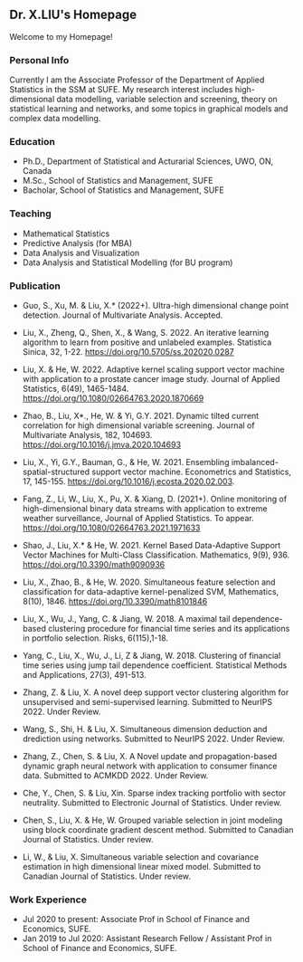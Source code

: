 ## Dr. X.LIU's Homepage

Welcome to my Homepage!


### Personal Info
Currently I am the Associate Professor of the Department of Applied Statistics in the SSM at SUFE. My research interest includes high-dimensional data modelling, variable selection and screening, theory on statistical learning and networks, and some topics in graphical models and complex data modelling.

### Education

- Ph.D., Department of Statistical and Acturarial Sciences, UWO, ON, Canada
- M.Sc., School of Statistics and Management, SUFE
- Bacholar, School of Statistics and Management, SUFE

### Teaching

- Mathematical Statistics
- Predictive Analysis (for MBA)
- Data Analysis and Visualization
- Data Analysis and Statistical Modelling (for BU program)

### Publication
- Guo, S., Xu, M. & Liu, X.* (2022+). Ultra-high dimensional change point detection. Journal of Multivariate Analysis. Accepted.
- Liu, X., Zheng, Q., Shen, X., & Wang, S. 2022. An iterative learning algorithm to learn from positive and unlabeled examples. Statistica Sinica, 32, 1-22. https://doi.org/10.5705/ss.202020.0287
- Liu, X. & He, W. 2022. Adaptive kernel scaling support vector machine with application to a prostate cancer image study. Journal of Applied Statistics, 6(49), 1465-1484. https://doi.org/10.1080/02664763.2020.1870669 
- Zhao, B., Liu, X*., He, W. & Yi, G.Y. 2021. Dynamic tilted current correlation for high dimensional variable screening. Journal of Multivariate Analysis, 182, 104693. https://doi.org/10.1016/j.jmva.2020.104693
- Liu, X., Yi, G.Y., Bauman, G., & He, W. 2021. Ensembling imbalanced-spatial-structured support vector machine. Econometrics and Statistics, 17, 145-155. https://doi.org/10.1016/j.ecosta.2020.02.003.
- Fang, Z., Li, W., Liu, X., Pu, X. & Xiang, D. (2021+). Online monitoring of high-dimensional binary data streams with application to extreme weather surveillance, Journal of Applied Statistics. To appear. https://doi.org/10.1080/02664763.2021.1971633
- Shao, J., Liu, X.* & He, W. 2021. Kernel Based Data-Adaptive Support Vector Machines for Multi-Class Classification. Mathematics, 9(9), 936. https://doi.org/10.3390/math9090936
- Liu, X., Zhao, B., & He, W. 2020.  Simultaneous feature selection and classification for data-adaptive kernel-penalized SVM, Mathematics, 8(10), 1846. https://doi.org/10.3390/math8101846
- Liu, X., Wu, J., Yang, C. & Jiang, W. 2018. A maximal tail dependence-based clustering procedure for financial time series and its applications in portfolio selection. Risks, 6(115),1-18. 
- Yang, C., Liu, X., Wu, J., Li, Z & Jiang, W. 2018. Clustering of financial time series using jump tail dependence coefficient. Statistical Methods and Applications, 27(3), 491-513.

- Zhang, Z. & Liu, X. A novel deep support vector clustering algorithm for unsupervised and semi-supervised learning. Submitted to NeurIPS 2022. Under Review. 
- Wang, S., Shi, H. & Liu, X. Simultaneous dimension deduction and drediction using networks. Submitted to NeurIPS 2022. Under Review. 
- Zhang, Z., Chen, S. & Liu, X. A Novel update and propagation-based dynamic graph neural network with application to consumer finance data. Submitted to ACMKDD 2022. Under Review. 
- Che, Y., Chen, S. & Liu, Xin. Sparse index tracking portfolio with sector neutrality.
Submitted to Electronic Journal of Statistics. Under review.
- Chen, S., Liu, X. & He, W. Grouped variable selection in joint modeling using block coordinate gradient descent method. Submitted to Canadian Journal of Statistics. Under review.
- Li, W., & Liu, X. Simultaneous variable selection and covariance estimation in high dimensional linear mixed model. Submitted to Canadian Journal of Statistics. Under review.

### Work Experience
 - Jul 2020 to present: Associate Prof in School of Finance and Economics, SUFE.
 - Jan 2019 to Jul 2020: Assistant Research Fellow / Assistant Prof in School of Finance and Economics, SUFE.
 




